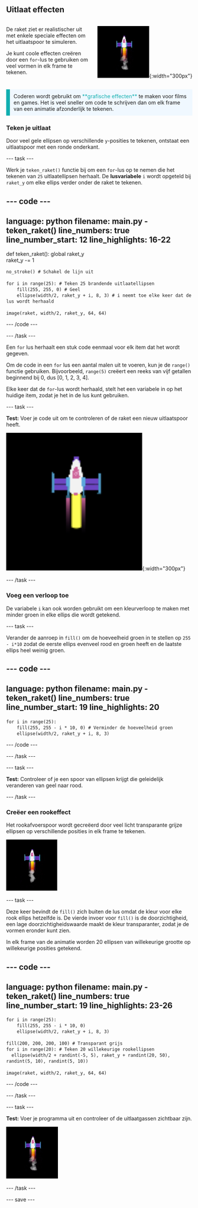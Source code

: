 ## Uitlaat effecten

<div style="display: flex; flex-wrap: wrap">
<div style="flex-basis: 200px; flex-grow: 1; margin-right: 15px;">

De raket ziet er realistischer uit met enkele speciale effecten om het uitlaatspoor te simuleren. 

Je kunt coole effecten creëren door een `for`-lus te gebruiken om veel vormen in elk frame te tekenen.

</div>
<div>

![De raket halverwege de vlucht met een uitlaatspoor.](images/flying_rocket.gif){:width="300px"}

</div>
</div>

<p style="border-left: solid; border-width:10px; border-color: #0faeb0; background-color: aliceblue; padding: 10px;">
Coderen wordt gebruikt om <span style="color: #0faeb0">**grafische effecten**</span> te maken voor films en games. Het is veel sneller om code te schrijven dan om elk frame van een animatie afzonderlijk te tekenen. </p>

### Teken je uitlaat

Door veel gele ellipsen op verschillende `y`-posities te tekenen, ontstaat een uitlaatspoor met een ronde onderkant.

--- task ---

Werk je `teken_raket()` functie bij om een `for`-lus op te nemen die het tekenen van `25` uitlaatellipsen herhaalt. De **lusvariabele** `i` wordt opgeteld bij `raket_y` om elke ellips verder onder de raket te tekenen.

--- code ---
---
language: python filename: main.py - teken_raket() line_numbers: true line_number_start: 12
line_highlights: 16-22
---

def teken_raket(): global raket_y   
raket_y -= 1   

    no_stroke() # Schakel de lijn uit
    
    for i in range(25): # Teken 25 brandende uitlaatellipsen
        fill(255, 255, 0) # Geel
        ellipse(width/2, raket_y + i, 8, 3) # i neemt toe elke keer dat de lus wordt herhaald
    
    image(raket, width/2, raket_y, 64, 64)


--- /code ---

--- /task ---

Een `for` lus herhaalt een stuk code eenmaal voor elk item dat het wordt gegeven.

Om de code in een `for` lus een aantal malen uit te voeren, kun je de `range()` functie gebruiken. Bijvoorbeeld, `range(5)` creëert een reeks van vijf getallen beginnend bij 0, dus [0, 1, 2, 3, 4].

Elke keer dat de `for`-lus wordt herhaald, stelt het een variabele in op het huidige item, zodat je het in de lus kunt gebruiken.

--- task ---

**Test:** Voer je code uit om te controleren of de raket een nieuw uitlaatspoor heeft.

![Een close-up van de raket met een uitlaatspoor.](images/rocket_exhaust.png){:width="300px"}

--- /task ---

### Voeg een verloop toe

De variabele `i` kan ook worden gebruikt om een kleurverloop te maken met minder groen in elke ellips die wordt getekend.

--- task ---

Verander de aanroep in `fill()` om de hoeveelheid groen in te stellen op `255 - i*10` zodat de eerste ellips evenveel rood en groen heeft en de laatste ellips heel weinig groen.

--- code ---
---
language: python filename: main.py - teken_raket() line_numbers: true line_number_start: 19
line_highlights: 20
---

    for i in range(25):
        fill(255, 255 - i * 10, 0) # Verminder de hoeveelheid groen
        ellipse(width/2, raket_y + i, 8, 3)

--- /code ---

--- /task ---

--- task ---

**Test:** Controleer of je een spoor van ellipsen krijgt die geleidelijk veranderen van geel naar rood.

--- /task ---

### Creëer een rookeffect

Het rookafvoerspoor wordt gecreëerd door veel licht transparante grijze ellipsen op verschillende posities in elk frame te tekenen.

![Een langzame animatie van het rookeffect.](images/rocket_smoke.gif)

--- task ---

Deze keer bevindt de `fill()` zich buiten de lus omdat de kleur voor elke rook ellips hetzelfde is. De vierde invoer voor `fill()` is de doorzichtigheid, een lage doorzichtigheidswaarde maakt de kleur transparanter, zodat je de vormen eronder kunt zien.

In elk frame van de animatie worden 20 ellipsen van willekeurige grootte op willekeurige posities getekend.

--- code ---
---
language: python filename: main.py - teken_raket() line_numbers: true line_number_start: 19
line_highlights: 23-26
---

    for i in range(25):
        fill(255, 255 - i * 10, 0)
        ellipse(width/2, raket_y + i, 8, 3)
    
    fill(200, 200, 200, 100) # Transparant grijs
    for i in range(20): # Teken 20 willekeurige rookellipsen
      ellipse(width/2 + randint(-5, 5), raket_y + randint(20, 50), randint(5, 10), randint(5, 10))
    
    image(raket, width/2, raket_y, 64, 64)

--- /code ---

--- /task ---

--- task ---

**Test:** Voer je programma uit en controleer of de uitlaatgassen zichtbaar zijn.

![Een animatie van de raket en het uitlaatspoor met toegevoegde rook.](images/rocket_exhaust_circles.gif)

--- /task ---

--- save ---
